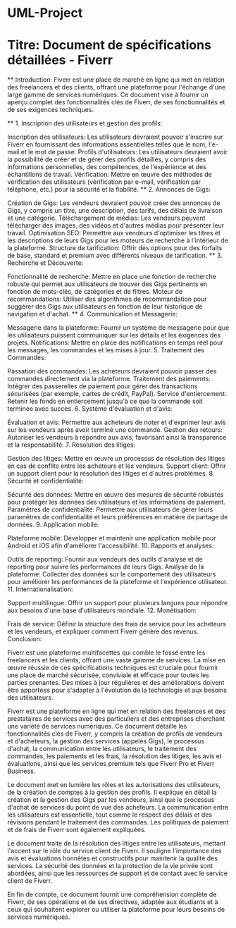 # UML-Project

# Titre: Document de spécifications détaillées - Fiverr

** Introduction:
Fiverr est une place de marché en ligne qui met en relation des freelancers et des clients, offrant une plateforme pour l'échange d'une large gamme de services numériques. Ce document vise à fournir un aperçu complet des fonctionnalités clés de Fiverr, de ses fonctionnalités et de ses exigences techniques.

** 1. Inscription des utilisateurs et gestion des profils:

Inscription des utilisateurs: Les utilisateurs devraient pouvoir s'inscrire sur Fiverr en fournissant des informations essentielles telles que le nom, l'e-mail et le mot de passe.
Profils d'utilisateurs: Les utilisateurs devraient avoir la possibilité de créer et de gérer des profils détaillés, y compris des informations personnelles, des compétences, de l'expérience et des échantillons de travail.
Vérification: Mettre en œuvre des méthodes de vérification des utilisateurs (vérification par e-mail, vérification par téléphone, etc.) pour la sécurité et la fiabilité.
** 2. Annonces de Gigs:

Création de Gigs: Les vendeurs devraient pouvoir créer des annonces de Gigs, y compris un titre, une description, des tarifs, des délais de livraison et une catégorie.
Téléchargement de médias: Les vendeurs peuvent télécharger des images, des vidéos et d'autres médias pour présenter leur travail.
Optimisation SEO: Permettre aux vendeurs d'optimiser les titres et les descriptions de leurs Gigs pour les moteurs de recherche à l'intérieur de la plateforme.
Structure de tarification: Offrir des options pour des forfaits de base, standard et premium avec différents niveaux de tarification.
** 3. Recherche et Découverte:

Fonctionnalité de recherche: Mettre en place une fonction de recherche robuste qui permet aux utilisateurs de trouver des Gigs pertinents en fonction de mots-clés, de catégories et de filtres.
Moteur de recommandations: Utiliser des algorithmes de recommandation pour suggérer des Gigs aux utilisateurs en fonction de leur historique de navigation et d'achat.
** 4. Communication et Messagerie:

Messagerie dans la plateforme: Fournir un système de messagerie pour que les utilisateurs puissent communiquer sur les détails et les exigences des projets.
Notifications: Mettre en place des notifications en temps réel pour les messages, les commandes et les mises à jour.
5. Traitement des Commandes:

Passation des commandes: Les acheteurs devraient pouvoir passer des commandes directement via la plateforme.
Traitement des paiements: Intégrer des passerelles de paiement pour gérer des transactions sécurisées (par exemple, cartes de crédit, PayPal).
Service d'entiercement: Retenir les fonds en entiercement jusqu'à ce que la commande soit terminée avec succès.
6. Système d'évaluation et d'avis:

Évaluation et avis: Permettre aux acheteurs de noter et d'exprimer leur avis sur les vendeurs après avoir terminé une commande.
Gestion des retours: Autoriser les vendeurs à répondre aux avis, favorisant ainsi la transparence et la responsabilité.
7. Résolution des litiges:

Gestion des litiges: Mettre en œuvre un processus de résolution des litiges en cas de conflits entre les acheteurs et les vendeurs.
Support client: Offrir un support client pour la résolution des litiges et d'autres problèmes.
8. Sécurité et confidentialité:

Sécurité des données: Mettre en œuvre des mesures de sécurité robustes pour protéger les données des utilisateurs et les informations de paiement.
Paramètres de confidentialité: Permettre aux utilisateurs de gérer leurs paramètres de confidentialité et leurs préférences en matière de partage de données.
9. Application mobile:

Plateforme mobile: Développer et maintenir une application mobile pour Android et iOS afin d'améliorer l'accessibilité.
10. Rapports et analyses:

Outils de reporting: Fournir aux vendeurs des outils d'analyse et de reporting pour suivre les performances de leurs Gigs.
Analyse de la plateforme: Collecter des données sur le comportement des utilisateurs pour améliorer les performances de la plateforme et l'expérience utilisateur.
11. Internationalisation:

Support multilingue: Offrir un support pour plusieurs langues pour répondre aux besoins d'une base d'utilisateurs mondiale.
12. Monétisation:

Frais de service: Définir la structure des frais de service pour les acheteurs et les vendeurs, et expliquer comment Fiverr génère des revenus.
Conclusion:

Fiverr est une plateforme multifacettes qui comble le fossé entre les freelancers et les clients, offrant une vaste gamme de services. La mise en œuvre réussie de ces spécifications techniques est cruciale pour fournir une place de marché sécurisée, conviviale et efficace pour toutes les parties prenantes. Des mises à jour régulières et des améliorations doivent être apportées pour s'adapter à l'évolution de la technologie et aux besoins des utilisateurs.

Fiverr est une plateforme en ligne qui met en relation des freelances et des prestataires de services avec des particuliers et des entreprises cherchant une variété de services numériques. Ce document détaille les fonctionnalités clés de Fiverr, y compris la création de profils de vendeurs et d'acheteurs, la gestion des services (appelés Gigs), le processus d'achat, la communication entre les utilisateurs, le traitement des commandes, les paiements et les frais, la résolution des litiges, les avis et évaluations, ainsi que les services premium tels que Fiverr Pro et Fiverr Business.

Le document met en lumière les rôles et les autorisations des utilisateurs, de la création de comptes à la gestion des profils. Il explique en détail la création et la gestion des Gigs par les vendeurs, ainsi que le processus d'achat de services du point de vue des acheteurs. La communication entre les utilisateurs est essentielle, tout comme le respect des délais et des révisions pendant le traitement des commandes. Les politiques de paiement et de frais de Fiverr sont également expliquées.

Le document traite de la résolution des litiges entre les utilisateurs, mettant l'accent sur le rôle du service client de Fiverr. Il souligne l'importance des avis et évaluations honnêtes et constructifs pour maintenir la qualité des services. La sécurité des données et la protection de la vie privée sont abordées, ainsi que les ressources de support et de contact avec le service client de Fiverr.

En fin de compte, ce document fournit une compréhension complète de Fiverr, de ses opérations et de ses directives, adaptée aux étudiants et à ceux qui souhaitent explorer ou utiliser la plateforme pour leurs besoins de services numériques.
